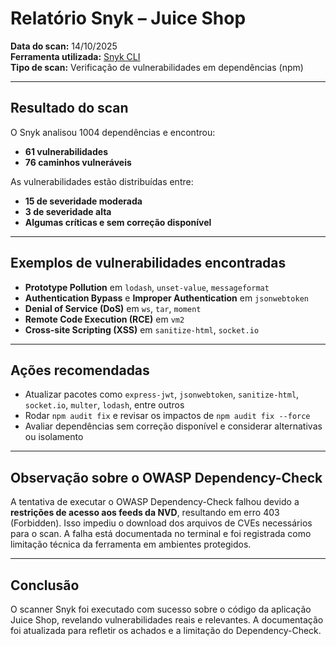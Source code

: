 # Relatório Snyk – Juice Shop

**Data do scan:** 14/10/2025  
**Ferramenta utilizada:** [Snyk CLI](https://snyk.io)  
**Tipo de scan:** Verificação de vulnerabilidades em dependências (npm)

---

## Resultado do scan

O Snyk analisou 1004 dependências e encontrou:

- **61 vulnerabilidades**
- **76 caminhos vulneráveis**

As vulnerabilidades estão distribuídas entre:

- **15 de severidade moderada**
- **3 de severidade alta**
- **Algumas críticas e sem correção disponível**

---

## Exemplos de vulnerabilidades encontradas

- **Prototype Pollution** em `lodash`, `unset-value`, `messageformat`
- **Authentication Bypass** e **Improper Authentication** em `jsonwebtoken`
- **Denial of Service (DoS)** em `ws`, `tar`, `moment`
- **Remote Code Execution (RCE)** em `vm2`
- **Cross-site Scripting (XSS)** em `sanitize-html`, `socket.io`

---

## Ações recomendadas

- Atualizar pacotes como `express-jwt`, `jsonwebtoken`, `sanitize-html`, `socket.io`, `multer`, `lodash`, entre outros
- Rodar `npm audit fix` e revisar os impactos de `npm audit fix --force`
- Avaliar dependências sem correção disponível e considerar alternativas ou isolamento

---

## Observação sobre o OWASP Dependency-Check

A tentativa de executar o OWASP Dependency-Check falhou devido a **restrições de acesso aos feeds da NVD**, resultando em erro 403 (Forbidden). Isso impediu o download dos arquivos de CVEs necessários para o scan. A falha está documentada no terminal e foi registrada como limitação técnica da ferramenta em ambientes protegidos.

---

## Conclusão

O scanner Snyk foi executado com sucesso sobre o código da aplicação Juice Shop, revelando vulnerabilidades reais e relevantes. A documentação foi atualizada para refletir os achados e a limitação do Dependency-Check.
